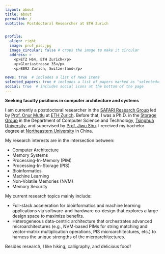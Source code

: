 ```yaml
---
layout: about
title: about
permalink: /
subtitle: Postdoctoral Researcher at ETH Zurich


profile:
  align: right
  image: prof_pic.jpg
  image_circular: false # crops the image to make it circular
  address: >
    <p>ETZ H64, ETH Zurich</p>
    <p>Gloriastrasse 35</p>
    <p>8092 Zurich, Switzerland</p>

news: true  # includes a list of news items
selected_papers: true # includes a list of papers marked as "selected={true}"
social: true  # includes social icons at the bottom of the page
---
```


<!--- 
Write your biography here. Tell the world about yourself. Link to your favorite [subreddit](http://reddit.com). You can put a picture in, too. The code is already in, just name your picture `prof_pic.jpg` and put it in the `img/` folder.
Put your address / P.O. box / other info right below your picture. You can also disable any these elements by editing `profile` property of the YAML header of your `_pages/about.md`. Edit `_bibliography/papers.bib` and Jekyll will render your [publications page](/al-folio/publications/) automatically.
Link to your social media connections, too. This theme is set up to use [Font Awesome icons](http://fortawesome.github.io/Font-Awesome/) and [Academicons](https://jpswalsh.github.io/academicons/), like the ones below. Add your Facebook, Twitter, LinkedIn, Google Scholar, or just disable all of them.
--->

**Seeking faculty positions in computer architecture and systems**

I am currently a postdoctoral researcher in the [SAFARI Research Group](https://safari.ethz.ch/) led by [Prof. Onur Mutlu](http://people.inf.ethz.ch/omutlu/) at [ETH Zurich](https://ethz.ch/en.html). Before that, I was a Ph.D. in the [Storage Group](http://storage.cs.tsinghua.edu.cn/) in the Department of Computer Science and Technology, [Tsinghua University](http://www.tsinghua.edu.cn/publish/thu2018/index.html), and supervised by [Prof. Jiwu Shu](http://storage.cs.tsinghua.edu.cn/~jiwu-shu/). I received my bachelor degree at [Northeastern University](http://english.neu.edu.cn/) in China.

My research interests are in the intersection between:
- Computer Architecture
- Memory Systems
- Processing-In-Memory (PIM)
- Processing-In-Storage (PIS)
- Bioinformatics
- Machine Learning
- Non-Volatile Memories (NVM)
- Memory Security

My current research topics mainly include:
- Full-stack acceleration for bioinformatics and machine learning applications via software-and-hardware co-design that explores a large design space to maximize benefits.
- Heterogeneous data-centric architecture that orchestrates advanced microarchitectures (e.g., NVM-based PIMs for string matching and vector-matrix multiplication operations, PIS microarchitectures, etc.) to harness the unique strengths of the microarchitectures.

Besides research, I like hiking, calligraphy, and delicious food!
